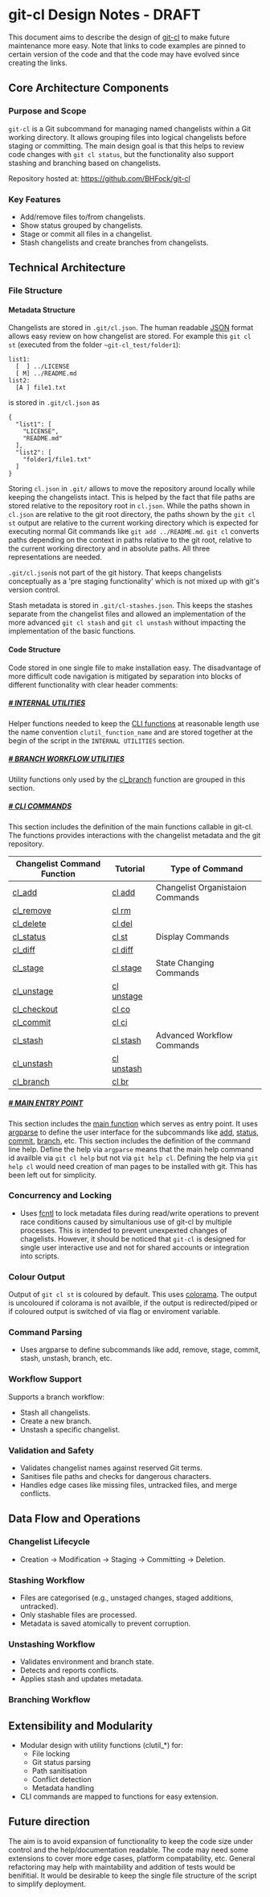 # git-cl Design Notes - DRAFT

This document aims to describe the design of [git-cl](https://github.com/BHFock/git-cl) to make future maintenance more easy. Note that links to code examples are pinned to certain version of the code and that the code may have evolved since creating the links.

## Core Architecture Components

### Purpose and Scope

`git-cl` is a Git subcommand for managing named changelists within a Git working directory. It allows grouping files into logical changelists before staging or committing. The main design goal is that this helps to review code changes with `git cl status`, but the functionality also support stashing and branching based on changelists.
  
Repository hosted at: https://github.com/BHFock/git-cl

### Key Features

- Add/remove files to/from changelists. 
- Show status grouped by changelists.
- Stage or commit all files in a changelist.
- Stash changelists and create branches from changelists.

## Technical Architecture

### File Structure

#### Metadata Structure

Changelists are stored in `.git/cl.json`. The human readable [JSON](https://en.wikipedia.org/wiki/JSON) format allows easy review on how changelist are stored. For example this `git cl st` (executed from the folder `~git-cl_test/folder1`): 

```
list1:
  [  ] ../LICENSE
  [ M] ../README.md
list2:
  [A ] file1.txt
```

is stored in `.git/cl.json` as 

```
{
  "list1": [
    "LICENSE",
    "README.md"
  ],
  "list2": [
    "folder1/file1.txt"
  ]
}
```

Storing `cl.json` in `.git/` allows to move the repository around locally while keeping the changelists intact. This is helped by the fact that file paths are stored relative to the repository root in `cl.json`. While the paths shown in `cl.json` are relative to the git root directory, the paths shown by the `git cl st` output are relative to the current working directory which is expected for executing normal Git commands like `git add ../README.md`. `git cl` converts paths depending on the context in paths relative to the git root, relative to the current working directory and in absolute paths. All three representations are needed.

`.git/cl.json`is not part of the git history. That keeps changelists conceptually as a 'pre staging functionality' which is not mixed up with git's version control.
  
Stash metadata is stored in `.git/cl-stashes.json`. This keeps the stashes separate from the changelist files and allowed an implementation of the more advanced `git cl stash` and `git cl unstash` without impacting the implementation of the basic functions. 

#### Code Structure

Code stored in one single file to make installation easy. The disadvantage of more difficult code navigation is mitigated by separation into blocks of different functionality with clear header comments:

##### [# INTERNAL UTILITIES](https://github.com/BHFock/git-cl/blob/0.3.4/git-cl#L90)

Helper functions needed to keep the [CLI functions](https://github.com/BHFock/git-cl/blob/main/docs/design-notes.md#-cli-commands) at reasonable length use the name convention `clutil_function_name` and are stored together at the begin of the script in the `INTERNAL UTILITIES` section.

##### [# BRANCH WORKFLOW UTILITIES](https://github.com/BHFock/git-cl/blob/0.3.4/git-cl#L2048)

Utility functions only used by the [cl_branch](https://github.com/BHFock/git-cl/blob/29f16c54698048a6dbaf42d2e878654cc91a6ba6/git-cl#L2809) function are grouped in this section.  

##### [# CLI COMMANDS](https://github.com/BHFock/git-cl/blob/0.3.4/git-cl#L2146)

This section includes the definition of the main functions callable in git-cl. The functions provides interactions with the changelist metadata and the git repository.

| Changelist Command Function                                             | Tutorial                                                  | Type of Command                  |
|-------------------------------------------------------------------------|-----------------------------------------------------------|----------------------------------|
| [cl_add](https://github.com/BHFock/git-cl/blob/0.3.4/git-cl#L2150)      | [cl add](tutorial.md#21-add-files-to-a-changelist)        | Changelist Organistaion Commands |
| [cl_remove](https://github.com/BHFock/git-cl/blob/0.3.4/git-cl#L2526)   | [cl rm](tutorial.md#26-remove-files-from-changelists)     |                                  |
| [cl_delete](https://github.com/BHFock/git-cl/blob/0.3.4/git-cl#L2559)   | [cl del](tutorial.md#27-delete-changelists)               |                                  |
| [cl_status](https://github.com/BHFock/git-cl/blob/0.3.4/git-cl#L2318)   | [cl st](tutorial.md#22-view-status-by-changelist)         | Display Commands                 |
| [cl_diff](https://github.com/BHFock/git-cl/blob/0.3.4/git-cl#L2356)     | [cl diff](tutorial.md#23-diff-a-changelist)               |                                  |
| [cl_stage](https://github.com/BHFock/git-cl/blob/0.3.4/git-cl#L2206)    | [cl stage](tutorial.md#stage-a-changelist)                | State Changing Commands          |
|  [cl_unstage](https://github.com/BHFock/git-cl/blob/0.3.4/git-cl#L2258) | [cl unstage](tutorial.md#unstage-a-changelist)            |                                  |
| [cl_checkout](https://github.com/BHFock/git-cl/blob/0.3.4/git-cl#L2408) | [cl co](tutorial.md#28-checkout-a-changelist)             |                                  |
| [cl_commit](https://github.com/BHFock/git-cl/blob/0.3.4/git-cl#L2596)   | [cl ci](tutorial.md#25-commit-a-changelist)               |                                  |
| [cl_stash](https://github.com/BHFock/git-cl/blob/0.3.4/git-cl#L2655)    | [cl stash](tutorial.md#stash-a-changelist)                | Advanced Workflow Commands       |
| [cl_unstash](https://github.com/BHFock/git-cl/blob/0.3.4/git-cl#L2753)  | [cl unstash](tutorial.md#unstash-a-changelist)            |                                  |
| [cl_branch](https://github.com/BHFock/git-cl/blob/0.3.4/git-cl#L2809)   | [cl br](tutorial.md#32-create-a-branch-from-a-changelist) |                                  |

##### [# MAIN ENTRY POINT](https://github.com/BHFock/git-cl/blob/e0bd57f450762f752e13483c1d2ae383f5ba79e3/git-cl#L2921)

This section includes the [main function](https://github.com/BHFock/git-cl/blob/0.3.4/git-cl#L2916) which serves as entry point. It uses [argparse](https://docs.python.org/3/library/argparse.html) to define the user interface for the subcommands like [add](https://github.com/BHFock/git-cl/blob/29f16c54698048a6dbaf42d2e878654cc91a6ba6/git-cl#L2950), [status](https://github.com/BHFock/git-cl/blob/0.3.4/git-cl#L2992), [commit](https://github.com/BHFock/git-cl/blob/29f16c54698048a6dbaf42d2e878654cc91a6ba6/git-cl#L3093), [branch](https://github.com/BHFock/git-cl/blob/29f16c54698048a6dbaf42d2e878654cc91a6ba6/git-cl#L3162), etc. This section includes the definition of the command line help. Define the help via `argparse` means that the main help command id availble via `git cl help` but not via  `git help cl`. Defining the help via `git help cl` would need creation of man pages to be installed with git. This has been left out for simplicity. 

### Concurrency and Locking

- Uses [fcntl](https://docs.python.org/3/library/fcntl.html) to lock metadata files during read/write operations to prevent race conditions caused by simultanious use of git-cl by multiple processes. This is intended to prevent unexpexted changes of chagelists. However, it should be noticed that `git-cl` is designed for single user interactive use and not for shared accounts or integration into scripts.

### Colour Output

Output of `git cl st` is coloured by default. This uses [colorama](https://pypi.org/project/colorama/). The output is uncoloured if colorama is not availble, if the output is redirected/piped or if coloured output is switched of via flag or enviroment variable. 

### Command Parsing

- Uses argparse to define subcommands like add, remove, stage, commit, stash, unstash, branch, etc.

### Workflow Support

Supports a branch workflow:
- Stash all changelists.
- Create a new branch.
- Unstash a specific changelist.

### Validation and Safety

- Validates changelist names against reserved Git terms.
- Sanitises file paths and checks for dangerous characters.
- Handles edge cases like missing files, untracked files, and merge conflicts.

## Data Flow and Operations

### Changelist Lifecycle

- Creation → Modification → Staging → Committing → Deletion.

### Stashing Workflow

- Files are categorised (e.g., unstaged changes, staged additions, untracked).
- Only stashable files are processed.
- Metadata is saved atomically to prevent corruption.

### Unstashing Workflow

- Validates environment and branch state.
- Detects and reports conflicts.
- Applies stash and updates metadata.

### Branching Workflow

## Extensibility and Modularity

- Modular design with utility functions (clutil_*) for:
  - File locking
  - Git status parsing
  - Path sanitisation
  - Conflict detection
  - Metadata handling
- CLI commands are mapped to functions for easy extension.

## Future direction

The aim is to avoid expansion of functionality to keep the code size under control and the help/documentation readable. The code may need some extensions to cover more edge cases, platform compatability, etc. General refactoring may help with maintability and addition of tests would be benifitial. It would be desirable to keep the single file structure of the script to simplify deployment.
